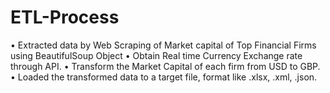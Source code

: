 # ETL-Process

•	Extracted data by Web Scraping of Market capital of Top Financial Firms using BeautifulSoup Object
•	Obtain Real time Currency Exchange rate through API.
•	Transform the Market Capital of each firm from USD to GBP.
•	Loaded the transformed data to a target file, format like .xlsx, .xml, .json.
